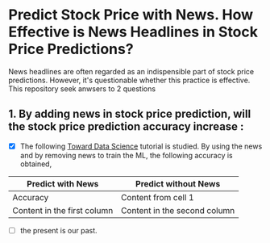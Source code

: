 # Predict Stock Price with News. How Effective is News Headlines in Stock Price Predictions?
News headlines are often regarded as an indispensible part of stock price predictions. However, it's questionable whether this practice is effective. This repository seek anwsers to 2 questions


## 1. By adding news in stock price prediction, will the stock price prediction accuracy increase :

- [X] The following [Toward Data Science](https://towardsdatascience.com/making-a-continual-ml-pipeline-to-predict-apple-stock-with-global-news-python-90e5d6610b21) tutorial is studied. By using the news and by removing news to train the ML, the following accuracy is obtained,

| Predict with News | Predict without News
------------ | -------------
Accuracy | Content from cell 1 | Content from cell 2
| Content in the first column | Content in the second column

- [ ] the present is our past.
